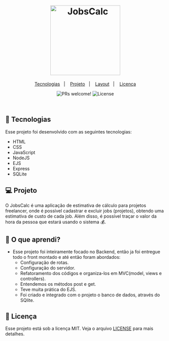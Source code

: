 <h1 align="center">
  <img alt="JobsCalc" title="JobsCalc" src="https://i.imgur.com/Veqm7Gh.png" width="220px" />
</h1>


<p align="center">
  <a href="#-tecnologias">Tecnologias</a>&nbsp;&nbsp;&nbsp;|&nbsp;&nbsp;&nbsp;
  <a href="#-projeto">Projeto</a>&nbsp;&nbsp;&nbsp;|&nbsp;&nbsp;&nbsp;
  <a href="#-layout">Layout</a>&nbsp;&nbsp;&nbsp;|&nbsp;&nbsp;&nbsp;
  <a href="#memo-licença">Licença</a>
</p>
<p align="center">
 <img src="https://img.shields.io/static/v1?label=PRs&message=welcome&color=49AA26&labelColor=000000" alt="PRs welcome!" />
   <img alt="License" src="https://img.shields.io/static/v1?label=license&message=MIT&color=49AA26&labelColor=000000">
</p>



 

<br>


## 🚀 Tecnologias

Esse projeto foi desenvolvido com as seguintes tecnologias:

- HTML
- CSS
- JavaScript
- NodeJS
- EJS
- Express
- SQLite

## 💻 Projeto

O JobsCalc é uma aplicação de estimativa de cálculo para projetos freelancer, onde é possível cadastrar e excluir jobs (projetos), obtendo uma estimativa de custo de cada job. Além disso, é possível traçar o valor da hora da pessoa que estará usando o sistema 💰.

## :book: O que aprendi?

- Esse projeto foi inteiramente focado no Backend, então ja foi entregue todo o front montado e até então foram abordados:
  - Configuração de rotas.
  - Configuração do servidor.
  - Refatoramento dos códigos e organiza-los em MVC(model, views e controllers).
  - Entendemos os métodos post e get.
  - Teve muita prática do EJS.
  - Foi criado e integrado com o projeto o banco de dados, através do SQlite.

## :memo: Licença

Esse projeto está sob a licença MIT. Veja o arquivo [LICENSE](.github/LICENSE.md) para mais detalhes.

